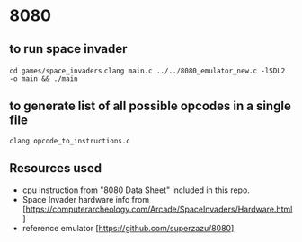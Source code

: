 # 8080

## to run space invader

`cd games/space_invaders`
`clang main.c ../../8080_emulator_new.c -lSDL2 -o main && ./main`

## to generate list of all possible opcodes in a single file
`clang opcode_to_instructions.c`

## Resources used

- cpu instruction from "8080 Data Sheet" included in this repo.
- Space Invader hardware info from [https://computerarcheology.com/Arcade/SpaceInvaders/Hardware.html]
- reference emulator [https://github.com/superzazu/8080]
